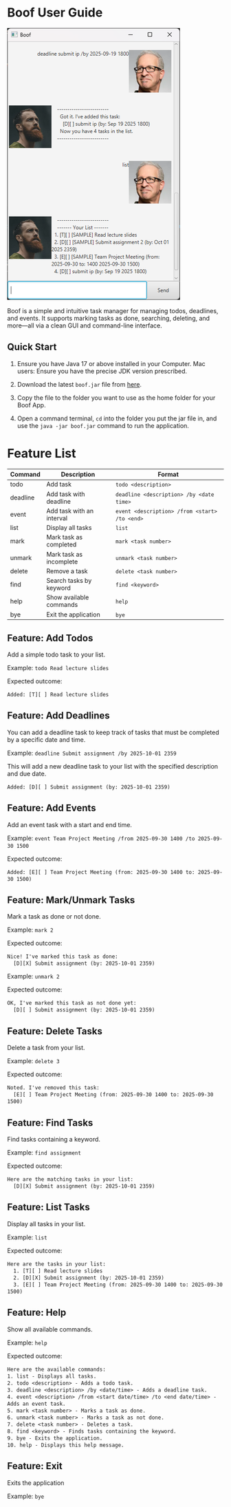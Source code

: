 # Boof User Guide

![Boof Screenshot](Ui.png)

Boof is a simple and intuitive task manager for managing todos, deadlines, and events. It supports marking tasks as done, searching, deleting, and more—all via a clean GUI and command-line interface.

## Quick Start
1. Ensure you have Java 17 or above installed in your Computer.
Mac users: Ensure you have the precise JDK version prescribed.

2. Download the latest `boof.jar` file from [here](https://github.com/Jeric-Tan/ip/releases).

3. Copy the file to the folder you want to use as the home folder for your Boof App.
 
4. Open a command terminal, `cd` into the folder you put the jar file in, and use the `java -jar boof.jar` command to run the application.



# Feature List

| Command   | Description                | Format                                      |
|-----------|---------------------------|---------------------------------------------|
| todo      | Add task            | `todo <description>`                        |
| deadline  | Add task with deadline     | `deadline <description> /by <date time>`    |
| event     | Add task with an interval  | `event <description> /from <start> /to <end>` |
| list      | Display all tasks          | `list`                                      |
| mark      | Mark task as completed     | `mark <task number>`                        |
| unmark    | Mark task as incomplete    | `unmark <task number>`                      |
| delete    | Remove a task              | `delete <task number>`                      |
| find      | Search tasks by keyword    | `find <keyword>`                            |
| help      | Show available commands    | `help`                                      |
| bye       | Exit the application       | `bye`                                       |



## Feature: Add Todos

Add a simple todo task to your list.

Example: `todo Read lecture slides`

Expected outcome:
```
Added: [T][ ] Read lecture slides
```

## Feature: Add Deadlines

You can add a deadline task to keep track of tasks that must be completed by a specific date and time.

Example: `deadline Submit assignment /by 2025-10-01 2359`

This will add a new deadline task to your list with the specified description and due date.

```
Added: [D][ ] Submit assignment (by: 2025-10-01 2359)
```



## Feature: Add Events

Add an event task with a start and end time.

Example: `event Team Project Meeting /from 2025-09-30 1400 /to 2025-09-30 1500`

Expected outcome:
```
Added: [E][ ] Team Project Meeting (from: 2025-09-30 1400 to: 2025-09-30 1500)
```

## Feature: Mark/Unmark Tasks

Mark a task as done or not done.

Example: `mark 2`

Expected outcome:
```
Nice! I've marked this task as done:
  [D][X] Submit assignment (by: 2025-10-01 2359)
```

Example: `unmark 2`

Expected outcome:
```
OK, I've marked this task as not done yet:
  [D][ ] Submit assignment (by: 2025-10-01 2359)
```

## Feature: Delete Tasks

Delete a task from your list.

Example: `delete 3`

Expected outcome:
```
Noted. I've removed this task:
  [E][ ] Team Project Meeting (from: 2025-09-30 1400 to: 2025-09-30 1500)
```

## Feature: Find Tasks

Find tasks containing a keyword.

Example: `find assignment`

Expected outcome:
```
Here are the matching tasks in your list:
  [D][X] Submit assignment (by: 2025-10-01 2359)
```

## Feature: List Tasks

Display all tasks in your list.

Example: `list`

Expected outcome:
```
Here are the tasks in your list:
  1. [T][ ] Read lecture slides
  2. [D][X] Submit assignment (by: 2025-10-01 2359)
  3. [E][ ] Team Project Meeting (from: 2025-09-30 1400 to: 2025-09-30 1500)
```

## Feature: Help

Show all available commands.

Example: `help`

Expected outcome:
```
Here are the available commands:
1. list - Displays all tasks.
2. todo <description> - Adds a todo task.
3. deadline <description> /by <date/time> - Adds a deadline task.
4. event <description> /from <start date/time> /to <end date/time> - Adds an event task.
5. mark <task number> - Marks a task as done.
6. unmark <task number> - Marks a task as not done.
7. delete <task number> - Deletes a task.
8. find <keyword> - Finds tasks containing the keyword.
9. bye - Exits the application.
10. help - Displays this help message.
```

## Feature: Exit

Exits the application

Example: `bye`


